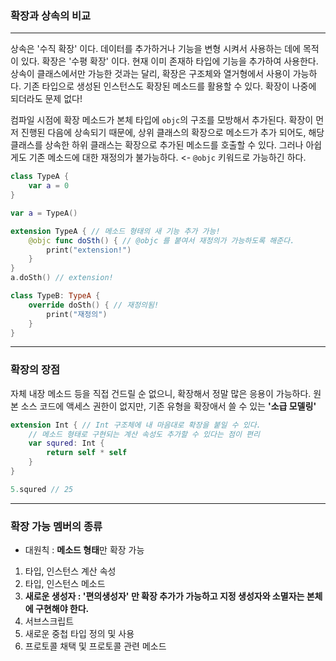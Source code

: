 ### 확장과 상속의 비교
---
상속은 '수직 확장' 이다. 데이터를 추가하거나 기능을 변형 시켜서 사용하는 데에 목적이 있다.
확장은 '수평 확장' 이다. 현재 이미 존재하 타입에 기능을 추가하여 사용한다.
상속이 클래스에서만 가능한 것과는 달리, 확장은 구조체와 열거형에서 사용이 가능하다.
기존 타입으로 생성된 인스턴스도 확장된 메소드를 활용할 수 있다.
확장이 나중에 되더라도 문제 없다!

컴파일 시점에 확장 메소드가 본체 타입에 `objc`의 구조를 모방해서 추가된다.
확장이 먼저 진행된 다음에 상속되기 때문에, 상위 클래스의 확장으로 메소드가 추가 되어도, 해당 클래스를 상속한 하위 클래스는
확장으로 추가된 메소드를 호출할 수 있다.
그러나 아쉽게도 기존 메소드에 대한 재정의가 불가능하다. <- `@objc` 키워드로 가능하긴 하다.

```swift
class TypeA {
    var a = 0
}

var a = TypeA()

extension TypeA { // 메소드 형태의 새 기능 추가 가능!
    @objc func doSth() { // @objc 를 붙여서 재정의가 가능하도록 해준다.
        print("extension!")
    }
}
a.doSth() // extension!

class TypeB: TypeA {
    override doSth() { // 재정의됨!
        print("재정의")
    }
}
```
---
### 확장의 장점
자체 내장 메소드 등을 직접 건드릴 순 없으니, 확장해서 정말 많은 응용이 가능하다.
원본 소스 코드에 액세스 권한이 없지만, 기존 유형을 확장애서 쓸 수 있는 **'소급 모델링'**

```swift
extension Int { // Int 구조체에 내 마음대로 확장을 붙일 수 있다.
    // 메소드 형태로 구현되는 계산 속성도 추가할 수 있다는 점이 편리
    var squred: Int {
        return self * self
    }
}

5.squred // 25
```
---
### 확장 가능 멤버의 종류
- 대원칙 : **메소드 형태**만 확장 가능

1. 타입, 인스턴스 계산 속성
2. 타입, 인스턴스 메소드
3. **새로운 생성자 : '편의생성자' 만 확장 추가가 가능하고 지정 생성자와 소멸자는 본체에 구현해야 한다.**
4. 서브스크립트
5. 새로운 중첩 타입 정의 및 사용
6. 프로토콜 채택 및 프로토콜 관련 메소드